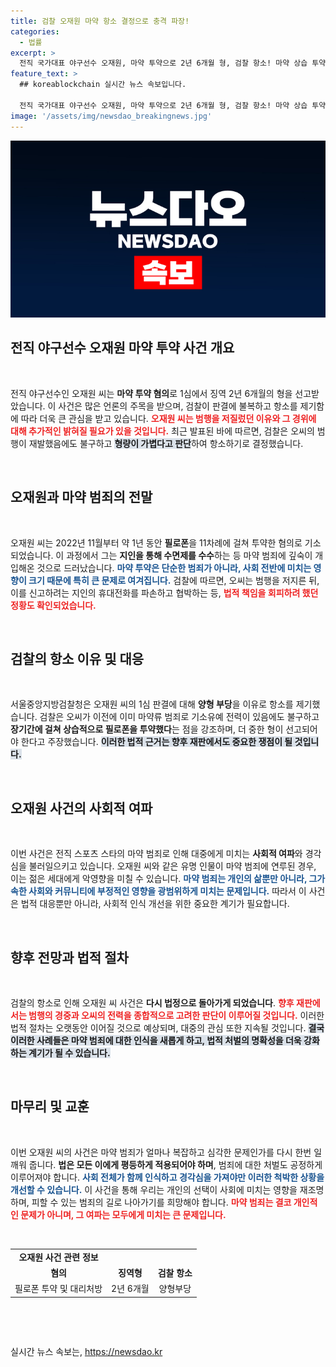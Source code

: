 ```yaml
---
title: 검찰 오재원 마약 항소 결정으로 충격 파장!
categories:
  - 법률
excerpt: >
  전직 국가대표 야구선수 오재원, 마약 투약으로 2년 6개월 형, 검찰 항소! 마약 상습 투약과 협박 혐의로 향후 판결에 이목 집중! 클릭해 더 알아보세요!
feature_text: >
  ## koreablockchain 실시간 뉴스 속보입니다.

  전직 국가대표 야구선수 오재원, 마약 투약으로 2년 6개월 형, 검찰 항소! 마약 상습 투약과 협박 혐의로 향후 판결에 이목 집중! 클릭해 더 알아보세요!
image: '/assets/img/newsdao_breakingnews.jpg'
---
```


<p><img src="/assets/img/newsdao_breakingnews.jpg" alt="koreablockchain 속보" /></p>

<h2 data-ke-size="size26">전직 야구선수 오재원 마약 투약 사건 개요</h2>

<p data-ke-size="size16">&nbsp;</p>

<p>전직 야구선수인 오재원 씨는 <b>마약 투약 혐의</b>로 1심에서 징역 2년 6개월의 형을 선고받았습니다. 이 사건은 많은 언론의 주목을 받으며, 검찰이 판결에 불복하고 항소를 제기함에 따라 더욱 큰 관심을 받고 있습니다. <b><span style="color: #ee2323;">오재원 씨는 범행을 저질렀던 이유와 그 경위에 대해 추가적인 밝혀질 필요가 있을 것입니다.</span></b> 최근 발표된 바에 따르면, 검찰은 오씨의 범행이 재발했음에도 불구하고 <b><span style="background-color: #21538527;">형량이 가볍다고 판단</span></b>하여 항소하기로 결정했습니다.</p>

<p><br></p>

<h2 data-ke-size="size26"> 오재원과 마약 범죄의 전말</h2>

<p data-ke-size="size16">&nbsp;</p>

<p>오재원 씨는 2022년 11월부터 약 1년 동안 <b>필로폰</b>을 11차례에 걸쳐 투약한 혐의로 기소되었습니다. 이 과정에서 그는 <b>지인을 통해 수면제를 수수</b>하는 등 마약 범죄에 깊숙이 개입해온 것으로 드러났습니다. <b><span style="color: #1a5490;">마약 투약은 단순한 범죄가 아니라, 사회 전반에 미치는 영향이 크기 때문에 특히 큰 문제로 여겨집니다.</span></b> 검찰에 따르면, 오씨는 범행을 저지른 뒤, 이를 신고하려는 지인의 휴대전화를 파손하고 협박하는 등, <b><span style="color: #ee2323;">법적 책임을 회피하려 했던 정황도 확인되었습니다.</span></b></p>

<p><br></p>

<h2 data-ke-size="size26"> 검찰의 항소 이유 및 대응</h2>

<p data-ke-size="size16">&nbsp;</p>

<p>서울중앙지방검찰청은 오재원 씨의 1심 판결에 대해 <b>양형 부당</b>을 이유로 항소를 제기했습니다. 검찰은 오씨가 이전에 이미 마약류 범죄로 기소유예 전력이 있음에도 불구하고 <b>장기간에 걸쳐 상습적으로 필로폰을 투약했다</b>는 점을 강조하며, 더 중한 형이 선고되어야 한다고 주장했습니다. <b><span style="background-color: #21538527;">이러한 법적 근거는 향후 재판에서도 중요한 쟁점이 될 것입니다.</span></b> </p>

<p><br></p>

<h2 data-ke-size="size26">오재원 사건의 사회적 여파</h2>

<p data-ke-size="size16">&nbsp;</p>

<p>이번 사건은 전직 스포츠 스타의 마약 범죄로 인해 대중에게 미치는 <b>사회적 여파</b>와 경각심을 불러일으키고 있습니다. 오재원 씨와 같은 유명 인물이 마약 범죄에 연루된 경우, 이는 젊은 세대에게 악영향을 미칠 수 있습니다. <b><span style="color: #1a5490;">마약 범죄는 개인의 삶뿐만 아니라, 그가 속한 사회와 커뮤니티에 부정적인 영향을 광범위하게 미치는 문제입니다.</span></b> 따라서 이 사건은 법적 대응뿐만 아니라, 사회적 인식 개선을 위한 중요한 계기가 필요합니다.</p>

<p><br></p>

<h2 data-ke-size="size26">향후 전망과 법적 절차</h2>

<p data-ke-size="size16">&nbsp;</p>

<p>검찰의 항소로 인해 오재원 씨 사건은 <b>다시 법정으로 돌아가게 되었습니다</b>. <b><span style="color: #ee2323;">향후 재판에서는 범행의 경중과 오씨의 전력을 종합적으로 고려한 판단이 이루어질 것입니다.</span></b> 이러한 법적 절차는 오랫동안 이어질 것으로 예상되며, 대중의 관심 또한 지속될 것입니다. <b><span style="background-color: #21538527;">결국 이러한 사례들은 마약 범죄에 대한 인식을 새롭게 하고, 법적 처벌의 명확성을 더욱 강화하는 계기가 될 수 있습니다.</span></b></p>

<p><br></p>

<h2 data-ke-size="size26">마무리 및 교훈</h2>

<p data-ke-size="size16">&nbsp;</p>

<p>이번 오재원 씨의 사건은 마약 범죄가 얼마나 복잡하고 심각한 문제인가를 다시 한번 일깨워 줍니다. <b>법은 모든 이에게 평등하게 적용되어야 하며</b>, 범죄에 대한 처벌도 공정하게 이루어져야 합니다. <b><span style="color: #1a5490;">사회 전체가 함께 인식하고 경각심을 가져야만 이러한 척박한 상황을 개선할 수 있습니다.</span></b> 이 사건을 통해 우리는 개인의 선택이 사회에 미치는 영향을 재조명하며, 피할 수 있는 범죄의 길로 나아가기를 희망해야 합니다. <b><span style="color: #ee2323;">마약 범죄는 결코 개인적인 문제가 아니며, 그 여파는 모두에게 미치는 큰 문제입니다.</span></b></p>

<p><br></p>

<table>
<tr>
<td style="text-align: center; height: 17px;"><b>오재원 사건 관련 정보</b></td>
</tr>
<tr>
<td style="text-align: center; height: 17px;"><b>혐의</b></td>
<td style="text-align: center; height: 17px;"><b>징역형</b></td>
<td style="text-align: center; height: 17px;"><b>검찰 항소</b></td>
</tr>
<tr>
<td style="text-align: center; height: 17px;">필로폰 투약 및 대리처방</td>
<td style="text-align: center; height: 17px;">2년 6개월</td>
<td style="text-align: center; height: 17px;">양형부당</td>
</tr>
</table>

<p><br></p>

<p data-ke-size="size16">&nbsp;</p>
실시간 뉴스 속보는, <a href="https://newsdao.kr" rel="dofollow">https://newsdao.kr</a>


